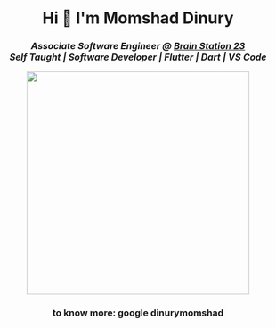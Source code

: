 <h1 align="center">Hi 👋 I'm Momshad Dinury</h1>
<h3><p align = "center"><em>Associate Software Engineer @ <a href="https://brainstation-23.com/?bs">Brain Station 23</a></br>
Self Taught | Software Developer | Flutter | Dart | VS Code 
</em></p></h3>
<p align = "center">
  <img src = "https://github-readme-streak-stats.herokuapp.com?user=dinurymomshad&theme=dark&hide_border=true" width = 400>
</p>

<h3 align="center">to know more: google dinurymomshad</h3>
